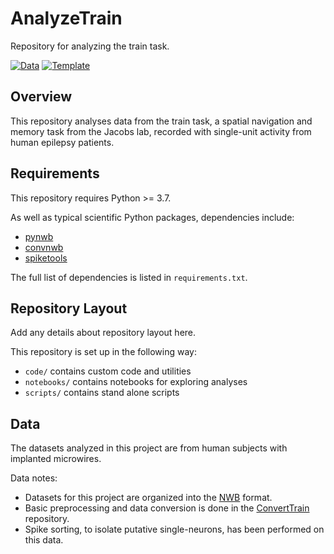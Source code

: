 # AnalyzeTrain

Repository for analyzing the train task.

[![Data](https://img.shields.io/badge/data-ConvertTrain-lightgrey)](https://github.com/HSNPipeline/ConvertTrain)
[![Template](https://img.shields.io/badge/template-HSNPipeline/AnalyzeTEMPLATE-yellow.svg)](https://github.com/HSNPipeline/AnalyzeTEMPLATE)

## Overview

This repository analyses data from the train task, a spatial navigation and memory task from the Jacobs lab, recorded with single-unit activity from human epilepsy patients.

## Requirements

This repository requires Python >= 3.7.

As well as typical scientific Python packages, dependencies include:
- [pynwb](https://github.com/NeurodataWithoutBorders/pynwb)
- [convnwb](https://github.com/HSNPipeline/convnwb)
- [spiketools](https://github.com/spiketools/spiketools)

The full list of dependencies is listed in `requirements.txt`.

## Repository Layout

Add any details about repository layout here.

This repository is set up in the following way:
- `code/` contains custom code and utilities
- `notebooks/` contains notebooks for exploring analyses
- `scripts/` contains stand alone scripts

## Data

The datasets analyzed in this project are from human subjects with implanted microwires.

Data notes:
- Datasets for this project are organized into the [NWB](https://www.nwb.org/) format.
- Basic preprocessing and data conversion is done in the [ConvertTrain](https://github.com/HSNpipeline/ConvertTrain) repository.
- Spike sorting, to isolate putative single-neurons, has been performed on this data.
